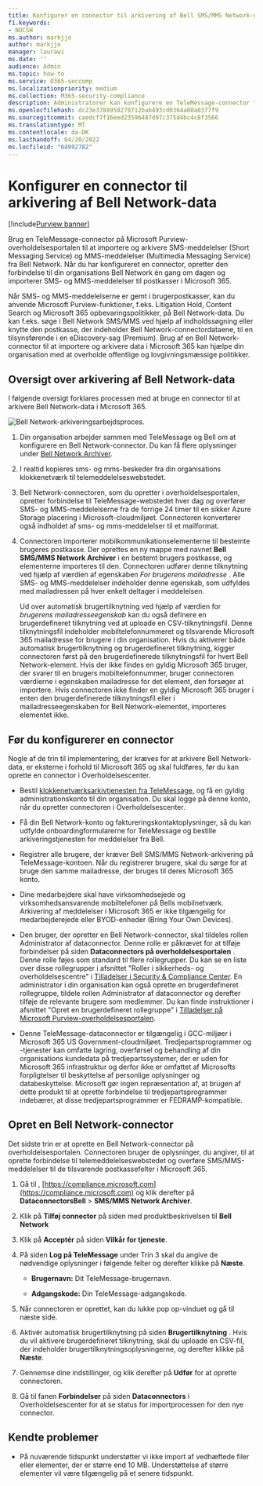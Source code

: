 ```yaml
---
title: Konfigurer en connector til arkivering af Bell SMS/MMS Network-data
f1.keywords:
- NOCSH
ms.author: markjjo
author: markjjo
manager: laurawi
ms.date: ''
audience: Admin
ms.topic: how-to
ms.service: O365-seccomp
ms.localizationpriority: medium
ms.collection: M365-security-compliance
description: Administratorer kan konfigurere en TeleMessage-connector til at importere og arkivere SMS- og MMS-data fra Bell Network. Det giver dig mulighed for at arkivere data fra tredjepartsdatakilder i Microsoft 365 så du kan bruge funktioner til overholdelse af angivne standarder, f.eks. juridisk bevarelse, indholdssøgning og opbevaringspolitikker til at administrere din organisations tredjepartsdata.
ms.openlocfilehash: dc23e3788958270712bab493cd0364a80a0377f9
ms.sourcegitcommit: caedcf7f16eed23596487d97c375d4bc4c8f3566
ms.translationtype: MT
ms.contentlocale: da-DK
ms.lasthandoff: 04/20/2022
ms.locfileid: "64992782"
---
```

# <a name="set-up-a-connector-to-archive-bell-network-data"></a>Konfigurer en connector til arkivering af Bell Network-data

[!include[Purview banner](../includes/purview-rebrand-banner.md)]

Brug en TeleMessage-connector på Microsoft Purview-overholdelsesportalen til at importere og arkivere SMS-meddelelser (Short Messaging Service) og MMS-meddelelser (Multimedia Messaging Service) fra Bell Network. Når du har konfigureret en connector, opretter den forbindelse til din organisations Bell Network én gang om dagen og importerer SMS- og MMS-meddelelser til postkasser i Microsoft 365.

Når SMS- og MMS-meddelelserne er gemt i brugerpostkasser, kan du anvende Microsoft Purview-funktioner, f.eks. Litigation Hold, Content Search og Microsoft 365 opbevaringspolitikker, på Bell Network-data. Du kan f.eks. søge i Bell Network SMS/MMS ved hjælp af indholdssøgning eller knytte den postkasse, der indeholder Bell Network-connectordataene, til en tilsynsførende i en eDiscovery-sag (Premium). Brug af en Bell Network-connector til at importere og arkivere data i Microsoft 365 kan hjælpe din organisation med at overholde offentlige og lovgivningsmæssige politikker.

## <a name="overview-of-archiving-bell-network-data"></a>Oversigt over arkivering af Bell Network-data

I følgende oversigt forklares processen med at bruge en connector til at arkivere Bell Network-data i Microsoft 365.

![Bell Network-arkiveringsarbejdsproces.](../media/BellNetworkConnectorWorkflow.png)

1. Din organisation arbejder sammen med TeleMessage og Bell om at konfigurere en Bell Network-connector. Du kan få flere oplysninger under [Bell Network Archiver](https://www.telemessage.com/office365-activation-for-bell-network-archiver).

2. I realtid kopieres sms- og mms-beskeder fra din organisations klokkenetværk til telemeddelelseswebstedet.

3. Bell Network-connectoren, som du opretter i overholdelsesportalen, opretter forbindelse til TeleMessage-webstedet hver dag og overfører SMS- og MMS-meddelelserne fra de forrige 24 timer til en sikker Azure Storage placering i Microsoft-cloudmiljøet. Connectoren konverterer også indholdet af sms- og mms-meddelelser til et mailformat.

4. Connectoren importerer mobilkommunikationselementerne til bestemte brugeres postkasse. Der oprettes en ny mappe med navnet **Bell SMS/MMS Network Archiver** i en bestemt brugers postkasse, og elementerne importeres til den. Connectoren udfører denne tilknytning ved hjælp af værdien af egenskaben *For brugerens mailadresse* . Alle SMS- og MMS-meddelelser indeholder denne egenskab, som udfyldes med mailadressen på hver enkelt deltager i meddelelsen.

   Ud over automatisk brugertilknytning ved hjælp af værdien for *brugerens mailadresseegenskab* kan du også definere en brugerdefineret tilknytning ved at uploade en CSV-tilknytningsfil. Denne tilknytningsfil indeholder mobiltelefonnummeret og tilsvarende Microsoft 365 mailadresse for brugere i din organisation. Hvis du aktiverer både automatisk brugertilknytning og brugerdefineret tilknytning, kigger connectoren først på den brugerdefinerede tilknytningsfil for hvert Bell Network-element. Hvis der ikke findes en gyldig Microsoft 365 bruger, der svarer til en brugers mobiltelefonnummer, bruger connectoren værdierne i egenskaben mailadresse for det element, den forsøger at importere. Hvis connectoren ikke finder en gyldig Microsoft 365 bruger i enten den brugerdefinerede tilknytningsfil eller i mailadresseegenskaben for Bell Network-elementet, importeres elementet ikke.

## <a name="before-you-set-up-a-connector"></a>Før du konfigurerer en connector

Nogle af de trin til implementering, der kræves for at arkivere Bell Network-data, er eksterne i forhold til Microsoft 365 og skal fuldføres, før du kan oprette en connector i Overholdelsescenter.

- Bestil [klokkenetværksarkivtjenesten fra TeleMessage,](https://www.telemessage.com/mobile-archiver/order-mobile-archiver-for-o365/) og få en gyldig administrationskonto til din organisation. Du skal logge på denne konto, når du opretter connectoren i Overholdelsescenter.

- Få din Bell Network-konto og faktureringskontaktoplysninger, så du kan udfylde onboardingformularerne for TeleMessage og bestille arkiveringstjenesten for meddelelser fra Bell.

- Registrer alle brugere, der kræver Bell SMS/MMS Network-arkivering på TeleMessage-kontoen. Når du registrerer brugere, skal du sørge for at bruge den samme mailadresse, der bruges til deres Microsoft 365 konto.

- Dine medarbejdere skal have virksomhedsejede og virksomhedsansvarende mobiltelefoner på Bells mobilnetværk. Arkivering af meddelelser i Microsoft 365 er ikke tilgængelig for medarbejderejede eller BYOD-enheder (Bring Your Own Devices).

- Den bruger, der opretter en Bell Network-connector, skal tildeles rollen Administrator af dataconnector. Denne rolle er påkrævet for at tilføje forbindelser på siden **Dataconnectors på overholdelsesportalen** . Denne rolle føjes som standard til flere rollegrupper. Du kan se en liste over disse rollegrupper i afsnittet "Roller i sikkerheds- og overholdelsescentre" i [Tilladelser i Security & Compliance Center](../security/office-365-security/permissions-in-the-security-and-compliance-center.md#roles-in-the-security--compliance-center). En administrator i din organisation kan også oprette en brugerdefineret rollegruppe, tildele rollen Administrator af dataconnector og derefter tilføje de relevante brugere som medlemmer. Du kan finde instruktioner i afsnittet "Opret en brugerdefineret rollegruppe" i [Tilladelser på Microsoft Purview-overholdelsesportalen](microsoft-365-compliance-center-permissions.md#create-a-custom-role-group).

- Denne TeleMessage-dataconnector er tilgængelig i GCC-miljøer i Microsoft 365 US Government-cloudmiljøet. Tredjepartsprogrammer og -tjenester kan omfatte lagring, overførsel og behandling af din organisations kundedata på tredjepartssystemer, der er uden for Microsoft 365 infrastruktur og derfor ikke er omfattet af Microsofts forpligtelser til beskyttelse af personlige oplysninger og databeskyttelse. Microsoft gør ingen repræsentation af, at brugen af dette produkt til at oprette forbindelse til tredjepartsprogrammer indebærer, at disse tredjepartsprogrammer er FEDRAMP-kompatible.

## <a name="create-a-bell-network-connector"></a>Opret en Bell Network-connector

Det sidste trin er at oprette en Bell Network-connector på overholdelsesportalen. Connectoren bruger de oplysninger, du angiver, til at oprette forbindelse til telemeddelelseswebstedet og overføre SMS/MMS-meddelelser til de tilsvarende postkassefelter i Microsoft 365.

1. Gå til , [https://compliance.microsoft.com](https://compliance.microsoft.com) og klik derefter på **DataconnectorsBell** >  **SMS/MMS Network Archiver**.

2. Klik på **Tilføj connector** på siden med produktbeskrivelsen til **Bell Network**

3. Klik på **Acceptér** på siden **Vilkår for tjeneste**.

4. På siden **Log på TeleMessage** under Trin 3 skal du angive de nødvendige oplysninger i følgende felter og derefter klikke på **Næste**.

   - **Brugernavn:** Dit TeleMessage-brugernavn.

   - **Adgangskode:** Din TeleMessage-adgangskode.

5. Når connectoren er oprettet, kan du lukke pop op-vinduet og gå til næste side.

6. Aktivér automatisk brugertilknytning på siden **Brugertilknytning** . Hvis du vil aktivere brugerdefineret tilknytning, skal du uploade en CSV-fil, der indeholder brugertilknytningsoplysningerne, og derefter klikke på **Næste**.

7. Gennemse dine indstillinger, og klik derefter på **Udfør** for at oprette connectoren.

8. Gå til fanen **Forbindelser** på siden **Dataconnectors** i Overholdelsescenter for at se status for importprocessen for den nye connector.

## <a name="known-issues"></a>Kendte problemer

- På nuværende tidspunkt understøtter vi ikke import af vedhæftede filer eller elementer, der er større end 10 MB. Understøttelse af større elementer vil være tilgængelig på et senere tidspunkt.
